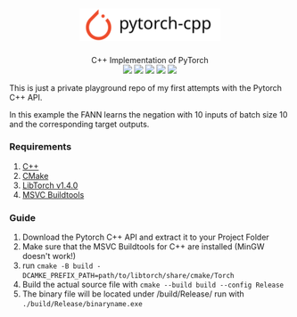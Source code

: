 <h1 align="center">
    <img src="https://raw.githubusercontent.com/shyney7/pytorch_cpp_test/master/images/pytorch_cpp.png" width="50%">
</h1>
<p align="center">
    C++ Implementation of PyTorch
    <br />
<img src="https://img.shields.io/travis/prabhuomkar/pytorch-cpp">
<img src="https://img.shields.io/github/license/prabhuomkar/pytorch-cpp">
<img src="https://img.shields.io/badge/libtorch-1.4-ee4c2c">
<img src="https://img.shields.io/badge/cmake-3.14-064f8d">
<img src="https://img.shields.io/badge/MSVC-2019-blueviolet">
</p>
This is just a private playground repo of my first attempts with the Pytorch C++ API.

In this example the FANN learns the negation with 10 inputs of batch size 10 and the corresponding target outputs.

### Requirements

1. [C++](http://www.cplusplus.com/doc/tutorial/introduction/)
2. [CMake](https://cmake.org/download/)
3. [LibTorch v1.4.0](https://pytorch.org/cppdocs/installing.html)
3. [MSVC Buildtools](https://docs.microsoft.com/de-de/cpp/build/building-on-the-command-line?view=vs-2019)

### Guide
1. Download the Pytorch C++ API and extract it to your Project Folder
2. Make sure that the MSVC Buildtools for C++ are installed (MinGW doesn't work!)
3. run ```cmake -B build -DCAMKE_PREFIX_PATH=path/to/libtorch/share/cmake/Torch```
4. Build the actual source file with ```cmake --build build --config Release```
5. The binary file will be located under /build/Release/ run with ```./build/Release/binaryname.exe```
